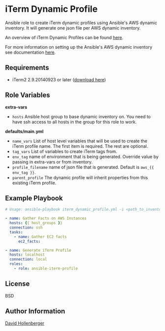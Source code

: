 iTerm Dynamic Profile
=========

Ansible role to create iTerm dynamic profiles using Ansible's AWS dynamic inventory.  It will generate one json file per AWS dynamic inventory.

An overview of iTerm Dynamic Profiles can be found [here](https://iterm2.com/dynamic-profiles.html).

For more information on setting up the Ansible's AWS dynamic inventory see documentation [here](http://docs.ansible.com/ansible/intro_dynamic_inventory.html#example-aws-ec2-external-inventory-script).

Requirements
------------

* iTerm2 2.9.20140923 or later ([download here](https://iterm2.com/downloads.html))


Role Variables
--------------

**extra-vars**

* `hosts` Ansible host group to base dynamic inventory on.  You need to have ssh access to all hosts in the group for this role to work.

**defaults/main.yml**

* `name_vars` List of host level variables that will be used to create the iTerm profile name.  The first item is required.  The rest are optional.
* `tag_vars` List of variables to create iTerm tags from.
* `env_tag` name of environment that is being generated.  Override value by passing in extra-vars or from inventory.
* `profile_filename` name of json file that is generated.  Default is `aws_{{ env_tag }}`.
* `parent_profile` The dynamic profile will inherit properties from this existing iTerm profile.


Example Playbook
----------------

```yaml
# Usage: ansible-playbook iterm_dynamic_profile.yml -i <path_to_inventory> --extra-vars="hosts=key_AnsibleKeyPair"

- name: Gather Facts on AWS Instances
  hosts: {{ host_groups }}
  connection: ssh
  tasks:
    - name: Gather EC2 facts
      ec2_facts:

- name: Generate iTerm Profile
  hosts: localhost
  connection: local
  roles:
    - role: ansible-iterm-profile
```


License
-------

BSD

Author Information
------------------

[David Hollenberger](davidhollenberger.com)
